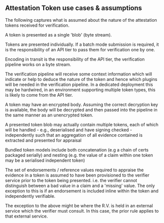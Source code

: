 ## Attestation Token use cases & assumptions
The following captures what is assumed about the nature of the attestation tokens received for verification.

A token is presented as a single 'blob' (byte stream).

Tokens are presented individually. If a batch mode submission is required, it is the responsibility of an API tier to pass them for verification one by one.

Encoding in transit is the responsibility of the API tier, the verification pipeline works on a byte stream.

The verification pipeline will receive some context information which will indicate or help to deduce the nature of the token and hence which plugins will be needed in the verification pipeline. In a dedicated deployment this may be hardwired, in an environment supporting multiple token types, this is likely to come from the API tier.

A token may have an encrypted body. Assuming the correct decryption key is available, the body will be decrypted and then passed into the pipeline in the same manner as an unencrypted token.

A presented token blob may actually contain multiple tokens, each of which will be handled - e.g., deserialised and have signing checked - independently such that an aggregation of all evidence contained is extracted and presented for appraisal

Bundled token models include both concatenation (e.g a chain of certs packaged serially) and nesting (e.g. the value of a claim within one token may be a serialised independent token)

The set of endorsements / reference values required to appraise the evidence in a token is assumed to have been provisioned to the verifier service prior to the token being presented. i.e. the verifier cannot distinguish between a bad value in a claim and a 'missing' value. The only exception to this is if an endorsement is included inline within the token and independently verifiable.

The exception to the above might be where the R.V. is held in an external service which the verifier must consult. In this case, the prior rule applies to that external service.
